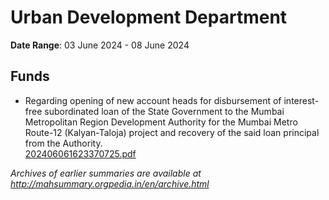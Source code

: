 # Urban Development Department

**Date Range**: 03 June 2024 - 08 June 2024


## Funds
- Regarding opening of new account heads for disbursement of interest-free subordinated loan of the State Government to the Mumbai Metropolitan Region Development Authority for the Mumbai Metro Route-12 (Kalyan-Taloja) project and recovery of the said loan principal from the Authority.\
  [202406061623370725.pdf](https://gr.maharashtra.gov.in/Site/Upload/Government%20Resolutions/English/202406061623370725.pdf)


*Archives of earlier summaries are available at http://mahsummary.orgpedia.in/en/archive.html*